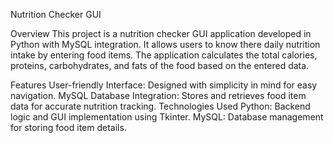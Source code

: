 Nutrition Checker GUI

Overview
This project is a nutrition checker GUI application developed in Python with MySQL integration. It allows users to know there daily nutrition intake by entering food items. The application calculates the total calories, proteins, carbohydrates, and fats of the food based on the entered data.

Features
User-friendly Interface: Designed with simplicity in mind for easy navigation.
MySQL Database Integration: Stores and retrieves food item data for accurate nutrition tracking.
Technologies Used
Python: Backend logic and GUI implementation using Tkinter.
MySQL: Database management for storing food item details.
